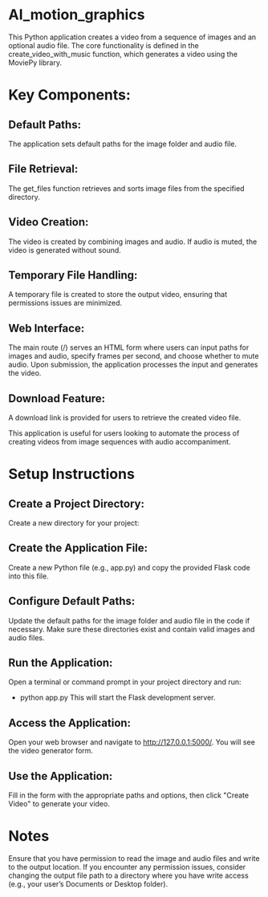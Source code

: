 # AI_motion_graphics
This Python application creates a video from a sequence of images and an optional audio file. The core functionality is defined in the create_video_with_music function, which generates a video using the MoviePy library.

# Key Components:
## Default Paths: 
The application sets default paths for the image folder and audio file.
## File Retrieval: 
The get_files function retrieves and sorts image files from the specified directory.
## Video Creation: 
The video is created by combining images and audio. If audio is muted, the video is generated without sound.
## Temporary File Handling: 
A temporary file is created to store the output video, ensuring that permissions issues are minimized.
## Web Interface: 
The main route (/) serves an HTML form where users can input paths for images and audio, specify frames per second, and choose whether to mute audio. Upon submission, the application processes the input and generates the video.
## Download Feature: 
A download link is provided for users to retrieve the created video file.

This application is useful for users looking to automate the process of creating videos from image sequences with audio accompaniment.

# Setup Instructions

## Create a Project Directory: 
Create a new directory for your project:
## Create the Application File:
Create a new Python file (e.g., app.py) and copy the provided Flask code into this file.
## Configure Default Paths:
Update the default paths for the image folder and audio file in the code if necessary. Make sure these directories exist and contain valid images and audio files.
## Run the Application:
Open a terminal or command prompt in your project directory and run:
- python app.py
This will start the Flask development server.
## Access the Application: 
Open your web browser and navigate to http://127.0.0.1:5000/. You will see the video generator form.
## Use the Application: 
Fill in the form with the appropriate paths and options, then click "Create Video" to generate your video.

# Notes
Ensure that you have permission to read the image and audio files and write to the output location.
If you encounter any permission issues, consider changing the output file path to a directory where you have write access (e.g., your user’s Documents or Desktop folder).
